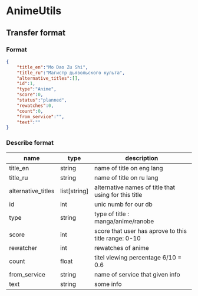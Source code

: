 # AnimeUtils

## Transfer format

### Format

```json
{
    "title_en":"Mo Dao Zu Shi",
    "title_ru":"Магистр дьявольского культа",
    "alternative_titles":[],
    "id":1,
    "type":"Anime",
    "score":0,
    "status":"planned",
    "rewatches":0,
    "count":0,
    "from_service":"",
    "text":""
}
```

### Describe format

|name   |type   |description   |
|---|---|---|
|title_en   |string   |name of title on eng lang   |
|title_ru   |string   |name of title on ru lang   |
|alternative_titles   |list[string]   |alternative names of title that using for this title   |
|id   |int   |unic numb for our db   |
|type   |string   |type of title : manga/anime/ranobe   |
|score   |int   |score that user has aprove to this title range: 0-10   |
|rewatcher   |int   |rewatches of anime   |
|count   |float   |titel viewing percentage 6/10 = 0.6   |
|from_service   |string   |name of service that given info   |
|text   |string   |some info   |
